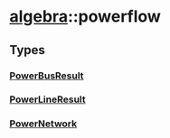 # [algebra](/libs/algebra/)::powerflow
## Types
### [PowerBusResult](./type.PowerBusResult.md)


### [PowerLineResult](./type.PowerLineResult.md)


### [PowerNetwork](./type.PowerNetwork.md)

<div class="pragmas">  <Badge type="warning" text="@unserializable" title="This type does not need to be handled in bindings" />
</div>



